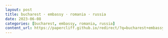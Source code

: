 ```yaml
---
layout: post
title: bucharest · embassy · romania · russia
date: 2023-06-08
categories: [bucharest, embassy, romania, russia]
content_url: https://papercliff.github.io/redirect/?q=bucharest+embassy+romania+russia&tbs=cdr:1,cd_min:6/7/2023,cd_max:6/9/2023
---
```

